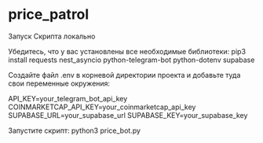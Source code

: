 # price_patrol
Запуск Скрипта локально

Убедитесь, что у вас установлены все необходимые библиотеки: pip3 install requests nest_asyncio python-telegram-bot python-dotenv supabase

Создайте файл .env в корневой директории проекта и добавьте туда свои переменные окружения:

API_KEY=your_telegram_bot_api_key COINMARKETCAP_API_KEY=your_coinmarketcap_api_key SUPABASE_URL=your_supabase_url SUPABASE_KEY=your_supabase_key

Запустите скрипт:
python3 price_bot.py
